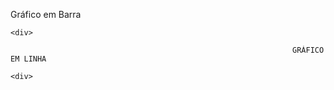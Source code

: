 
Gráfico em Barra

<!DOCTYPE html>
<html lang="en">
<head>
    <meta charset="UTF-8">
    <meta http-equiv="X-UA-Compatible" content="IE=edge">
    <meta name="viewport" content="width=device-width, initial-scale=1.0">
    <title>Chart JS</title>
    <script src="https://cdn.jsdelivr.net/npm/chart.js"></script>

</head>
<body>



    <div>
  <canvas id="myChart"></canvas>
</div>




</body>
<script>
  const ctx = document.getElementById('myChart');

  new Chart(ctx, {
    type: 'bar',
    data: {
      labels: ['Janeiro', 'Fevereiro', 'Março', 'Abril', 'Maio', 'Junho'],
      datasets: [{
        label: 'Umidade Média', 
        backgroundColor: 'rgb(54,162,235)',
        data: [90, 89, 93, 87, 88, 82],
        borderWidth: 1
      },
      {
        label: 'Temperatura', 
        backgroundColor: 'rgb(255,99,132)',
        data: [22, 24, 27, 23, 20, 18],
        borderWidth: 1
      }
    ]
    },
    
    options: {
      scales: {
        y: {
          beginAtZero: true
        }
      }
    }
  });
</script>
 
</html>


                                                                   GRÁFICO EM LINHA
                                                                   
 <!DOCTYPE html>
<html lang="en">
<head>
    <meta charset="UTF-8">
    <meta http-equiv="X-UA-Compatible" content="IE=edge">
    <meta name="viewport" content="width=device-width, initial-scale=1.0">
    <title>Chart JS</title>
    <script src="https://cdn.jsdelivr.net/npm/chart.js"></script>

</head>
<body>



    <div>
  <canvas id="myChart"></canvas>
</div>




</body>
<script>
  const ctx = document.getElementById('myChart');

  new Chart(ctx, {
    type: 'line',
    data: {
      labels: ['Janeiro', 'Fevereiro', 'Março', 'Abril', 'Maio', 'Junho'],
      datasets: [{
        label: 'Umidade Média', 
        backgroundColor: 'rgb(54,162,235)',
        borderColor: 'rgb(54,162,235)',
        data: [80, 82, 80, 85, 80, 83],
        borderWidth: 5
      },
      {
        label: 'Temperatura', 
        backgroundColor: 'rgb(255,99,132)',
        borderColor: 'rgb(255,99,132)',
        data: [30, 29, 28, 25, 22, 23],
        borderWidth: 5
      }
    ]
    },
    
    options: {
      scales: {
        y: {
          beginAtZero: true
        }
      }
    }
  });
</script>
 
</html>

                                                                  
